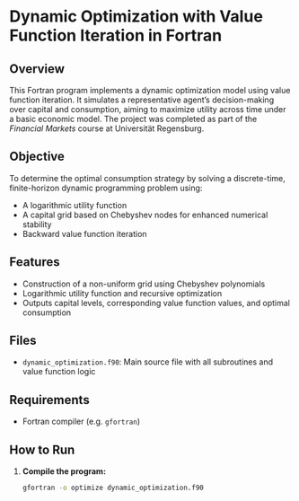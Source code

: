 # Dynamic Optimization with Value Function Iteration in Fortran

## Overview

This Fortran program implements a dynamic optimization model using value function iteration. It simulates a representative agent’s decision-making over capital and consumption, aiming to maximize utility across time under a basic economic model. The project was completed as part of the *Financial Markets* course at Universität Regensburg.

## Objective

To determine the optimal consumption strategy by solving a discrete-time, finite-horizon dynamic programming problem using:
- A logarithmic utility function
- A capital grid based on Chebyshev nodes for enhanced numerical stability
- Backward value function iteration

## Features

- Construction of a non-uniform grid using Chebyshev polynomials
- Logarithmic utility function and recursive optimization
- Outputs capital levels, corresponding value function values, and optimal consumption

## Files

- `dynamic_optimization.f90`: Main source file with all subroutines and value function logic

## Requirements

- Fortran compiler (e.g. `gfortran`)

## How to Run

1. **Compile the program:**

   ```bash
   gfortran -o optimize dynamic_optimization.f90
